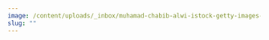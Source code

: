 ```yaml
---
image: /content/uploads/_inbox/muhamad-chabib-alwi-istock-getty-images-1443417048.png
slug: ""
---
```

